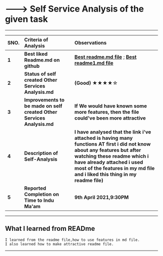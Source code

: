 # ---> **Self Service Analysis of the given task**
-----

| **SNO.**| **Criteria of Analysis**| **Observations**|
| :---     | :---                   | :---           |
|**1**|**Best liked Readme.md on github** |**[Best readme.md file](https://github.com/amandewatnitrr/amandewatnitrr/blob/main/README.md)** ;  **[Best readme1.md file](https://dillinger.io/)**|
|**2**|**Status of self created Other Services Analysis.md** |**(Good)** ★★★★☆|
|**3**|**Improvements to be made on self created Other Services Analysis.md** |**If We would have known some more features, then the file could've been more attractive**|
|**4**|**Description of Self-Analysis** |**I have analysed that the link i've attached is having many functions AT first i did not know about any features but after watching these readme which i have already attached i used most of the features in my md file and i liked this thing in my readme file)**|
|**5**|**Reported Completion on Time to Indu Ma'am** |**9th April 2021,9:30PM**|
-----------


## **What I learned from READme**
```
I learned from the readme file,how to use features in md file.
I also learned how to make attractive readme file.
```
------------








 
